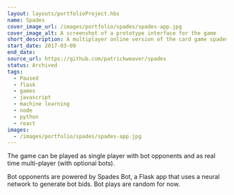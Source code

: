 ```yaml
---
layout: layouts/portfolioProject.hbs
name: Spades
cover_image_url: /images/portfolio/spades/spades-app.jpg
cover_image_alt: A screenshot of a prototype interface for the game
short_description: A multiplayer online version of the card game spades with bot players.
start_date: 2017-03-09
end_date:
source_url: https://github.com/patrickweaver/spades
status: Archived
tags:
  - Paused
  - flask
  - games
  - javascript
  - machine learning
  - node
  - python
  - react
images:
  - /images/portfolio/spades/spades-app.jpg
---
```


The game can be played as single player with bot opponents and as real time multi-player (with optional bots).

Bot opponents are powered by Spades Bot, a Flask app that uses a neural network to generate bot bids. Bot plays are random for now.
